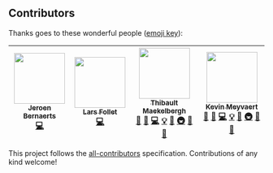 
## Contributors

Thanks goes to these wonderful people ([emoji key](https://github.com/kentcdodds/all-contributors#emoji-key)):

<!-- ALL-CONTRIBUTORS-LIST:START - Do not remove or modify this section -->
<!-- prettier-ignore -->
| [<img src="https://avatars0.githubusercontent.com/u/28018450?v=4" width="100px;"/><br /><sub><b>Jeroen Bernaerts</b></sub>](https://github.com/gdm-1718-jerobern)<br />[💻](https://github.com/inthepocket/white-label-event-app/commits?author=gdm-1718-jerobern "Code") | [<img src="https://avatars3.githubusercontent.com/u/14736534?v=4" width="100px;"/><br /><sub><b>Lars Follet</b></sub>](https://github.com/larsfoll)<br />[💻](https://github.com/inthepocket/white-label-event-app/commits?author=larsfoll "Code") | [<img src="https://avatars3.githubusercontent.com/u/6213695?v=4" width="100px;"/><br /><sub><b>Thibault Maekelbergh</b></sub>](https://thibmaekelbergh.be)<br />[💬](#question-thibmaek "Answering Questions") [🐛](https://github.com/inthepocket/white-label-event-app/issues?q=author%3Athibmaek "Bug reports") [💻](https://github.com/inthepocket/white-label-event-app/commits?author=thibmaek "Code") [💡](#example-thibmaek "Examples") [🤔](#ideas-thibmaek "Ideas, Planning, & Feedback") [🚇](#infra-thibmaek "Infrastructure (Hosting, Build-Tools, etc)") [👀](#review-thibmaek "Reviewed Pull Requests") [🔧](#tool-thibmaek "Tools") | [<img src="https://avatars2.githubusercontent.com/u/12066078?v=4" width="100px;"/><br /><sub><b>Kevin Meyvaert</b></sub>](http://ditiskev.in)<br />[💬](#question-kevinmeyvaert "Answering Questions") [🐛](https://github.com/inthepocket/white-label-event-app/issues?q=author%3Akevinmeyvaert "Bug reports") [💻](https://github.com/inthepocket/white-label-event-app/commits?author=kevinmeyvaert "Code") [💡](#example-kevinmeyvaert "Examples") [🤔](#ideas-kevinmeyvaert "Ideas, Planning, & Feedback") [🚇](#infra-kevinmeyvaert "Infrastructure (Hosting, Build-Tools, etc)") [👀](#review-kevinmeyvaert "Reviewed Pull Requests") [🔧](#tool-kevinmeyvaert "Tools") |
| :---: | :---: | :---: | :---: |
<!-- ALL-CONTRIBUTORS-LIST:END -->

This project follows the [all-contributors](https://github.com/kentcdodds/all-contributors) specification. Contributions of any kind welcome!